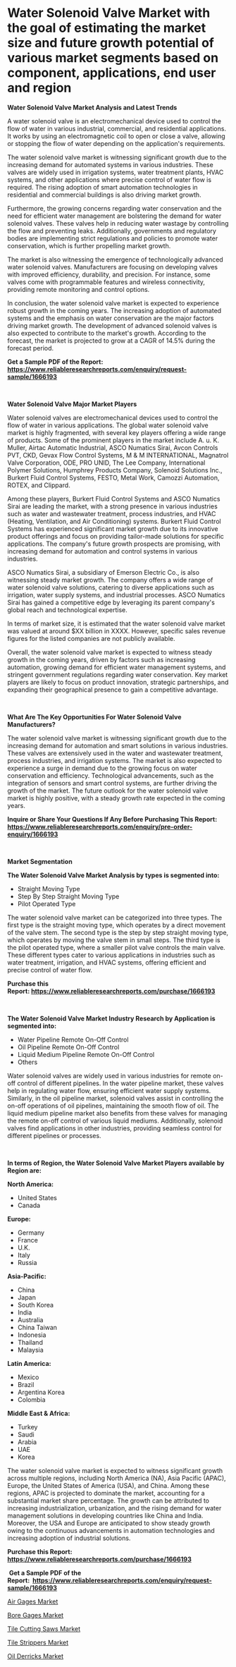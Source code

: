 <p><h1>Water Solenoid Valve Market with the goal of estimating the market size and future growth potential of various market segments based on component, applications, end user and region</h1></p><p><strong>Water Solenoid Valve Market Analysis and Latest Trends</strong></p>
<p><p>A water solenoid valve is an electromechanical device used to control the flow of water in various industrial, commercial, and residential applications. It works by using an electromagnetic coil to open or close a valve, allowing or stopping the flow of water depending on the application's requirements.</p><p>The water solenoid valve market is witnessing significant growth due to the increasing demand for automated systems in various industries. These valves are widely used in irrigation systems, water treatment plants, HVAC systems, and other applications where precise control of water flow is required. The rising adoption of smart automation technologies in residential and commercial buildings is also driving market growth.</p><p>Furthermore, the growing concerns regarding water conservation and the need for efficient water management are bolstering the demand for water solenoid valves. These valves help in reducing water wastage by controlling the flow and preventing leaks. Additionally, governments and regulatory bodies are implementing strict regulations and policies to promote water conservation, which is further propelling market growth.</p><p>The market is also witnessing the emergence of technologically advanced water solenoid valves. Manufacturers are focusing on developing valves with improved efficiency, durability, and precision. For instance, some valves come with programmable features and wireless connectivity, providing remote monitoring and control options.</p><p>In conclusion, the water solenoid valve market is expected to experience robust growth in the coming years. The increasing adoption of automated systems and the emphasis on water conservation are the major factors driving market growth. The development of advanced solenoid valves is also expected to contribute to the market's growth. According to the forecast, the market is projected to grow at a CAGR of 14.5% during the forecast period.</p></p>
<p><strong>Get a Sample PDF of the Report:&nbsp; <a href="https://www.reliableresearchreports.com/enquiry/request-sample/1666193">https://www.reliableresearchreports.com/enquiry/request-sample/1666193</a></strong></p>
<p>&nbsp;</p>
<p><strong>Water Solenoid Valve Major Market Players</strong></p>
<p><p>Water solenoid valves are electromechanical devices used to control the flow of water in various applications. The global water solenoid valve market is highly fragmented, with several key players offering a wide range of products. Some of the prominent players in the market include A. u. K. Muller, Airtac Automatic Industrial, ASCO Numatics Sirai, Avcon Controls PVT, CKD, Gevax Flow Control Systems, M & M INTERNATIONAL, Magnatrol Valve Corporation, ODE, PRO UNID, The Lee Company, International Polymer Solutions, Humphrey Products Company, Solenoid Solutions Inc., Burkert Fluid Control Systems, FESTO, Metal Work, Camozzi Automation, ROTEX, and Clippard.</p><p>Among these players, Burkert Fluid Control Systems and ASCO Numatics Sirai are leading the market, with a strong presence in various industries such as water and wastewater treatment, process industries, and HVAC (Heating, Ventilation, and Air Conditioning) systems. Burkert Fluid Control Systems has experienced significant market growth due to its innovative product offerings and focus on providing tailor-made solutions for specific applications. The company's future growth prospects are promising, with increasing demand for automation and control systems in various industries.</p><p>ASCO Numatics Sirai, a subsidiary of Emerson Electric Co., is also witnessing steady market growth. The company offers a wide range of water solenoid valve solutions, catering to diverse applications such as irrigation, water supply systems, and industrial processes. ASCO Numatics Sirai has gained a competitive edge by leveraging its parent company's global reach and technological expertise.</p><p>In terms of market size, it is estimated that the water solenoid valve market was valued at around $XX billion in XXXX. However, specific sales revenue figures for the listed companies are not publicly available.</p><p>Overall, the water solenoid valve market is expected to witness steady growth in the coming years, driven by factors such as increasing automation, growing demand for efficient water management systems, and stringent government regulations regarding water conservation. Key market players are likely to focus on product innovation, strategic partnerships, and expanding their geographical presence to gain a competitive advantage.</p></p>
<p>&nbsp;</p>
<p><strong>What Are The Key Opportunities For Water Solenoid Valve Manufacturers?</strong></p>
<p><p>The water solenoid valve market is witnessing significant growth due to the increasing demand for automation and smart solutions in various industries. These valves are extensively used in the water and wastewater treatment, process industries, and irrigation systems. The market is also expected to experience a surge in demand due to the growing focus on water conservation and efficiency. Technological advancements, such as the integration of sensors and smart control systems, are further driving the growth of the market. The future outlook for the water solenoid valve market is highly positive, with a steady growth rate expected in the coming years.</p></p>
<p><strong>Inquire or Share Your Questions If Any Before Purchasing This Report: <a href="https://www.reliableresearchreports.com/enquiry/pre-order-enquiry/1666193">https://www.reliableresearchreports.com/enquiry/pre-order-enquiry/1666193</a></strong></p>
<p>&nbsp;</p>
<p><strong>Market Segmentation</strong></p>
<p><strong>The Water Solenoid Valve Market Analysis by types is segmented into:</strong></p>
<p><ul><li>Straight Moving Type</li><li>Step By Step Straight Moving Type</li><li>Pilot Operated Type</li></ul></p>
<p><p>The water solenoid valve market can be categorized into three types. The first type is the straight moving type, which operates by a direct movement of the valve stem. The second type is the step by step straight moving type, which operates by moving the valve stem in small steps. The third type is the pilot operated type, where a smaller pilot valve controls the main valve. These different types cater to various applications in industries such as water treatment, irrigation, and HVAC systems, offering efficient and precise control of water flow.</p></p>
<p><strong>Purchase this Report:&nbsp;<a href="https://www.reliableresearchreports.com/purchase/1666193">https://www.reliableresearchreports.com/purchase/1666193</a></strong></p>
<p>&nbsp;</p>
<p><strong>The Water Solenoid Valve Market Industry Research by Application is segmented into:</strong></p>
<p><ul><li>Water Pipeline Remote On-Off Control</li><li>Oil Pipeline Remote On-Off Control</li><li>Liquid Medium Pipeline Remote On-Off Control</li><li>Others</li></ul></p>
<p><p>Water solenoid valves are widely used in various industries for remote on-off control of different pipelines. In the water pipeline market, these valves help in regulating water flow, ensuring efficient water supply systems. Similarly, in the oil pipeline market, solenoid valves assist in controlling the on-off operations of oil pipelines, maintaining the smooth flow of oil. The liquid medium pipeline market also benefits from these valves for managing the remote on-off control of various liquid mediums. Additionally, solenoid valves find applications in other industries, providing seamless control for different pipelines or processes.</p></p>
<p>&nbsp;</p>
<p><strong>In terms of Region, the Water Solenoid Valve Market Players available by Region are:</strong></p>
<p>
    <p> <strong> North America: </strong>
        <ul>
            <li>United States</li>
            <li>Canada</li>
        </ul>
        </p> 
    <p> <strong> Europe: </strong>
        <ul>
            <li>Germany</li>
            <li>France</li>
            <li>U.K.</li>
            <li>Italy</li>
            <li>Russia</li>
        </ul>
        </p> 
    <p> <strong> Asia-Pacific: </strong>
        <ul>
            <li>China</li>
            <li>Japan</li>
            <li>South Korea</li>
            <li>India</li>
            <li>Australia</li>
            <li>China Taiwan</li>
            <li>Indonesia</li>
            <li>Thailand</li>
            <li>Malaysia</li>
        </ul>
        </p> 
    <p> <strong> Latin America: </strong>
        <ul>
            <li>Mexico</li>
            <li>Brazil</li>
            <li>Argentina Korea</li>
            <li>Colombia</li>
        </ul>
        </p> 
    <p> <strong> Middle East & Africa: </strong>
        <ul>
            <li>Turkey</li>
            <li>Saudi</li>
            <li>Arabia</li>
            <li>UAE</li>
            <li>Korea</li>
        </ul>
    </p>
    </p>
<p><p>The water solenoid valve market is expected to witness significant growth across multiple regions, including North America (NA), Asia Pacific (APAC), Europe, the United States of America (USA), and China. Among these regions, APAC is projected to dominate the market, accounting for a substantial market share percentage. The growth can be attributed to increasing industrialization, urbanization, and the rising demand for water management solutions in developing countries like China and India. Moreover, the USA and Europe are anticipated to show steady growth owing to the continuous advancements in automation technologies and increasing adoption of industrial solutions.</p></p>
<p><strong>Purchase this Report: <a href="https://www.reliableresearchreports.com/purchase/1666193">https://www.reliableresearchreports.com/purchase/1666193</a></strong></p>
<p>&nbsp;<strong>Get a Sample PDF of the Report:&nbsp;&nbsp;<a href="https://www.reliableresearchreports.com/enquiry/request-sample/1666193">https://www.reliableresearchreports.com/enquiry/request-sample/1666193</a></strong></p>
<p><strong></strong></p>
<p><p><a href="https://github.com/markusgodoy/Market-Research-Report-List-1/blob/main/air-gages-market.md">Air Gages Market</a></p><p><a href="https://github.com/nathandecarvalho/Market-Research-Report-List-1/blob/main/bore-gages-market.md">Bore Gages Market</a></p><p><a href="https://github.com/joannesouthgate/Market-Research-Report-List-1/blob/main/tile-cutting-saws-market.md">Tile Cutting Saws Market</a></p><p><a href="https://github.com/amonskiyk/Market-Research-Report-List-2/blob/main/tile-strippers-market.md">Tile Strippers Market</a></p><p><a href="https://github.com/julyju69/Market-Research-Report-List-1/blob/main/oil-derricks-market.md">Oil Derricks Market</a></p></p>